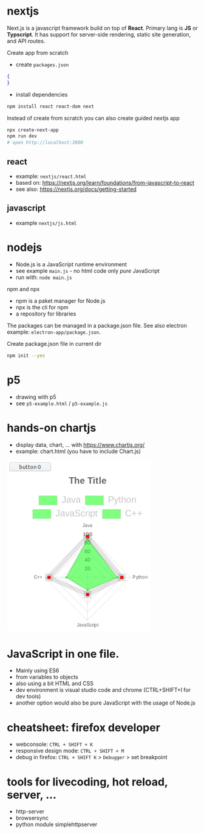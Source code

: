 # nextjs
Next.js is a javascript framework build on top of __React__. Primary lang is __JS__ or __Typscript__.
It has support for server-side rendering, static site generation, and API routes.

Create app from scratch
* create `packages.json`
```json
{
}
```
* install dependencies
```bash
npm install react react-dom next
```

Instead of create from scratch you can also create guided nextjs app
```bash
npx create-next-app 
npm run dev
# open http://localhost:3000 
```

## react
* example: `nextjs/react.html`
* based on: https://nextjs.org/learn/foundations/from-javascript-to-react
* see also: https://nextjs.org/docs/getting-started

## javascript
* example `nextjs/js.html`

# nodejs
* Node.js is a JavaScript runtime environment
* see example `main.js` - no html code only _pure_ JavaScript
* run with: `node main.js`

npm and npx
* npm is a paket manager for Node.js
* npx is the cli for npm
* a repository for libraries

The packages can be managed in a package.json file.
See also electron example: `electron-app/package.json`.

Create package.json file in current dir
```bash
npm init --yes
```

# p5
* drawing with p5
* see `p5-example.html` / `p5-example.js`

# hands-on chartjs
* display data, chart, ... with https://www.chartjs.org/
* example: chart.html (you have to include Chart.js)

![](screenshot-chart.png)

# JavaScript in one file.
* Mainly using ES6
* from variables to objects
* also using a bit HTML and CSS
* dev environment is visual studio code and chrome (CTRL+SHIFT+I for dev tools)
* another option would also be pure JavaScript with the usage of Node.js

# cheatsheet: firefox developer
* webconsole: `CTRL + SHIFT + K`
* responsive design mode: `CTRL + SHIFT + M`
* debug in firefox: `CTRL + SHIFT K` > `Debugger` > set breakpoint

# tools for livecoding, hot reload, server, ...
* http-server
* browsersync
* python module simplehttpserver
